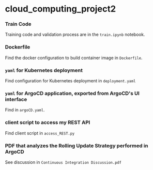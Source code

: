 # cloud_computing_project2

### Train Code
Training code and validation process are in the `train.ipynb` notebook.

### Dockerfile
Find the docker configuration to build container image in `Dockerfile`.

### `yaml` for Kubernetes deployment
Find configuration for Kubernetes deployment in `deployment.yaml`

### `yaml` for ArgoCD application, exported from ArgoCD's UI interface
Find in `argoCD.yaml`.

### client script to access my REST API
Find client script in `access_REST.py`

### PDF that analyzes the Rolling Update Strategy performed in ArgoCD
See discussion in `Continuous Integration Discussion.pdf`

<!-- ### Todo
- [x] copy data to local
- [x] upload data to github
- [x] explore the data 
- [x] attempt to extract vectors from data
- [x] refer to the tutorial, run the train baseline
- [x] train a model on local device
- [x] build flask server
- [ ] create the docker stuff
- [ ] run the docker successfully
- [ ] downloadable models
- [ ] check code pushes triggers serverside updates -->